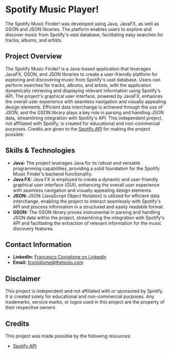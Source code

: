 # Spotify Music Player!

The Spotify Music Finder! was developed using Java, JavaFX, as well as GSON and JSON libraries. The platform enables users to explore and discover music from Spotify's vast database, facilitating easy searches for tracks, albums, and artists.

## Project Overview

The Spotify Music Finder! is a Java-based application that leverages JavaFX, GSON, and JSON libraries to create a user-friendly platform for exploring and discovering music from Spotify's vast database. Users can perform searches for tracks, albums, and artists, with the application dynamically retrieving and displaying relevant information using Spotify's API. The project's graphical user interface, powered by JavaFX, enhances the overall user experience with seamless navigation and visually appealing design elements. Efficient data interchange is achieved through the use of JSON, and the GSON library plays a key role in parsing and handling JSON data, streamlining integration with Spotify's API. This independent project, not affiliated with Spotify, is created for educational and non-commercial purposes. Credits are given to the [Spotify API](https://developer.spotify.com/documentation/web-api) for making the project possible.

## Skills & Technologies

- **Java:** The project leverages Java for its robust and versatile programming capabilities, providing a solid foundation for the Spotify Music Finder's backend functionality.
- **Java FX:** Java FX is employed to create a dynamic and user-friendly graphical user interface (GUI), enhancing the overall user experience with seamless navigation and visually appealing design elements.
- **JSON:** JSON (JavaScript Object Notation) is utilized for efficient data interchange, enabling the project to interact seamlessly with Spotify's API and process information in a structured and easily readable format.
- **GSON:** The GSON library proves instrumental in parsing and handling JSON data within the project, streamlining the integration with Spotify's API and facilitating the extraction of relevant information for the music discovery features.

## Contact Information

- **LinkedIn:** [Francesco Coniglione on LinkedIn](https://www.linkedin.com/in/francescoconiglione)
- **Email:** [fconiglione@thetonio.com](mailto:fconiglione@thetonio.com)

## Disclaimer

This project is independent and not affiliated with or sponsored by Spotify. It is created solely for educational and non-commercial purposes. Any trademarks, service marks, or logos used in this project are the property of their respective owners

## Credits

This project was made possible by the following resources:
- [Spotify API](https://developer.spotify.com/documentation/web-api)
